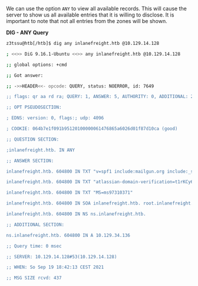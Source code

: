 We can use the option `ANY` to view all available records. This will cause the server to show us all available entries that it is willing to disclose. It is important to note that not all entries from the zones will be shown.

**DIG - ANY Query**

```bash
z3tssu@htb[/htb]$ dig any inlanefreight.htb @10.129.14.128

; <<>> DiG 9.16.1-Ubuntu <<>> any inlanefreight.htb @10.129.14.128

;; global options: +cmd

;; Got answer:

;; ->>HEADER<<- opcode: QUERY, status: NOERROR, id: 7649

;; flags: qr aa rd ra; QUERY: 1, ANSWER: 5, AUTHORITY: 0, ADDITIONAL: 2

;; OPT PSEUDOSECTION:

; EDNS: version: 0, flags:; udp: 4096

; COOKIE: 064b7e1f091b95120100000061476865a6026d01f87d10ca (good)

;; QUESTION SECTION:

;inlanefreight.htb. IN ANY

;; ANSWER SECTION:

inlanefreight.htb. 604800 IN TXT "v=spf1 include:mailgun.org include:_spf.google.com include:spf.protection.outlook.com include:_spf.atlassian.net ip4:10.129.124.8 ip4:10.129.127.2 ip4:10.129.42.106 ~all"

inlanefreight.htb. 604800 IN TXT "atlassian-domain-verification=t1rKCy68JFszSdCKVpw64A1QksWdXuYFUeSXKU"

inlanefreight.htb. 604800 IN TXT "MS=ms97310371"

inlanefreight.htb. 604800 IN SOA inlanefreight.htb. root.inlanefreight.htb. 2 604800 86400 2419200 604800

inlanefreight.htb. 604800 IN NS ns.inlanefreight.htb.

;; ADDITIONAL SECTION:

ns.inlanefreight.htb. 604800 IN A 10.129.34.136

;; Query time: 0 msec

;; SERVER: 10.129.14.128#53(10.129.14.128)

;; WHEN: So Sep 19 18:42:13 CEST 2021

;; MSG SIZE rcvd: 437
```